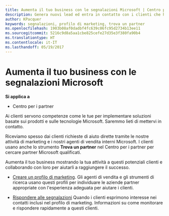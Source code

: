 ```yaml
---
title: Aumenta il tuo business con le segnalazioni Microsoft | Centro per i partner
description: Genera nuovi lead ed entra in contatto con i clienti che hanno bisogno di aiuto per implementare i prodotti e le soluzioni Microsoft.
author: KPacquer
keywords: segnalazioni, profilo di marketing, trova un partner
ms.openlocfilehash: 1903b08af0dadbf4fc639c06fc95d2734b13ee11
ms.sourcegitcommit: 5216c9d8a5aa1cbe825cefe27d35e3f380fa90b4
ms.translationtype: HT
ms.contentlocale: it-IT
ms.lasthandoff: 05/19/2017
---
```

# <a name="grow-your-business-with-referrals-from-microsoft"></a>Aumenta il tuo business con le segnalazioni Microsoft

**Si applica a**

-  Centro per i partner

Ai clienti servono competenze come le tue per implementare soluzioni basate sui prodotti e sulle tecnologie Microsoft. Saremmo lieti di mettervi in contatto.

Riceviamo spesso dai clienti richieste di aiuto dirette tramite le nostre attività di marketing e i nostri agenti di vendita interni Microsoft. I clienti usano anche lo strumento **Trova un partner** nel Centro per i partner per cercare partner Microsoft qualificati. 

Aumenta il tuo business mostrando la tua attività a questi potenziali clienti e collaborando con loro per aiutarli a raggiungere il successo.

*  [Creare un profilo di marketing](create-a-marketing-profile.md). Gli agenti di vendita e gli strumenti di ricerca usano questi profili per individuare le aziende partner appropriate con l'esperienza adeguata per aiutare i clienti.

*  [Rispondere alle segnalazioni](responding-to-referrals.md) Quando i clienti esprimono interesse nei contatti inclusi nel profilo di marketing. Informazioni su come monitorare e rispondere rapidamente a questi clienti.
